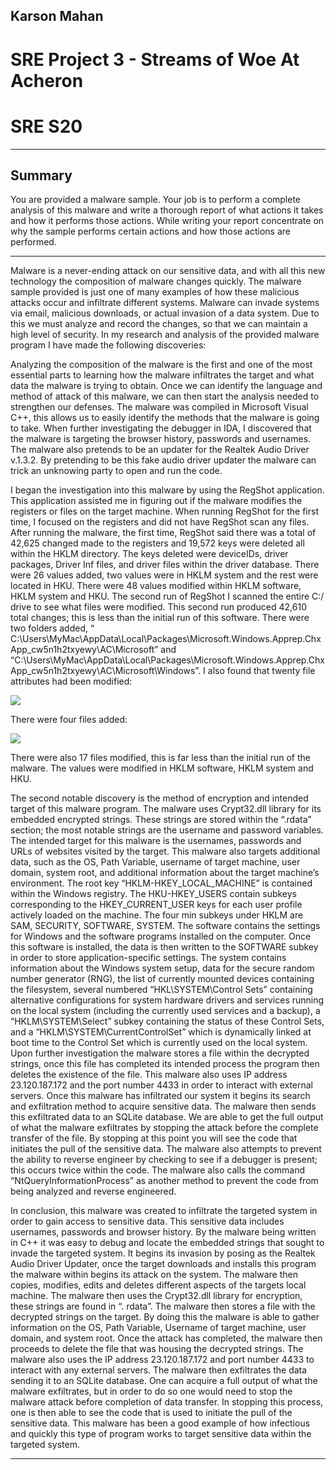 ## Karson Mahan
# SRE Project 3 - Streams of Woe At Acheron
# SRE S20
------------------------------------------------
## Summary
You are provided a malware sample. Your job is to perform a complete analysis of this malware and write a thorough report of what actions it takes and how it performs those actions. While writing your report concentrate on why the sample performs certain actions and how those actions are performed.

----

Malware is a never-ending attack on our sensitive data, and with all this new technology the composition of malware changes quickly. The malware sample provided is just one of many examples of how these malicious attacks occur and infiltrate different systems. Malware can invade systems via email, malicious downloads, or actual invasion of a data system. Due to this we must analyze and record the changes, so that we can maintain a high level of security. In my research and analysis of the provided malware program I have made the following discoveries:

Analyzing the composition of the malware is the first and one of the most essential parts to learning how the malware infiltrates the target and what data the malware is trying to obtain. Once we can identify the language and method of attack of this malware, we can then start the analysis needed to strengthen our defenses. The malware was compiled in Microsoft Visual C++, this allows us to easily identify the methods that the malware is going to take. When further investigating the debugger in IDA, I discovered that the malware is targeting the browser history, passwords and usernames. The malware also pretends to be an updater for the Realtek Audio Driver v.1.3.2. By pretending to be this fake audio driver updater the malware can trick an unknowing party to open and run the code. 

I began the investigation into this malware by using the RegShot application. This application assisted me in figuring out if the malware modifies the registers or files on the target machine. When running RegShot for the first time, I focused on the registers and did not have RegShot scan any files. After running the malware, the first time, RegShot said there was a total of 42,625 changed made to the registers and 19,572 keys were deleted all within the HKLM directory. The keys deleted were deviceIDs, driver packages, Driver Inf files, and driver files within the driver database. There were 26 values added, two values were in HKLM system and the rest were located in HKU. There were 48 values modified within HKLM software, HKLM system and HKU. The second run of RegShot I scanned the entire C:/ drive to see what files were modified. This second run produced 42,610 total changes; this is less than the initial run of this software. There were two folders added, “ C:\Users\MyMac\AppData\Local\Packages\Microsoft.Windows.Apprep.ChxApp_cw5n1h2txyewy\AC\Microsoft” and “C:\Users\MyMac\AppData\Local\Packages\Microsoft.Windows.Apprep.ChxApp_cw5n1h2txyewy\AC\Microsoft\Windows”. I also found that twenty file attributes had been modified: 

![](./img1.png)

There were four files added:

![](./img2.png)

There were also 17 files modified, this is far less than the initial run of the malware. The values were modified in HKLM software, HKLM system and HKU.

The second notable discovery is the method of encryption and intended target of this malware program. The malware uses Crypt32.dll library for its embedded encrypted strings. These strings are stored within the “.rdata” section; the most notable strings are the username and password variables. The intended target for this malware is the usernames, passwords and URLs of websites visited by the target. This malware also targets additional data, such as the OS, Path Variable, username of target machine, user domain, system root, and additional information about the target machine’s environment. The root key “HKLM-HKEY_LOCAL_MACHINE” is contained within the Windows registry. The HKU-HKEY_USERS contain subkeys corresponding to the HKEY_CURRENT_USER keys for each user profile actively loaded on the machine. The four min subkeys under HKLM are SAM, SECURITY, SOFTWARE, SYSTEM. The software contains the settings for Windows and the software programs installed on the computer. Once this software is installed, the data is then written to the SOFTWARE subkey in order to store application-specific settings. The system contains information about the Windows system setup, data for the secure random number generator (RNG), the list of currently mounted devices containing the filesystem, several numbered “HKL\SYSTEM\Control Sets” containing alternative configurations for system hardware drivers and services running on the local system (including the currently used services and a backup), a “HKLM\SYSTEM\Select” subkey containing the status of these Control Sets, and a “HKLM\SYSTEM\CurrentControlSet” which is dynamically linked at boot time to the Control Set which is currently used on the local system. 
Upon further investigation the malware stores a file within the decrypted strings, once this file has completed its intended process the program then deletes the existence of the file. This malware also uses IP address 23.120.187.172 and the port number 4433 in order to interact with external servers. Once this malware has infiltrated our system it begins its search and exfiltration method to acquire sensitive data. The malware then sends this exfiltrated data to an SQLite database. We are able to get the full output of what the malware exfiltrates by stopping the attack before the complete transfer of the file. By stopping at this point you will see the code that initiates the pull of the sensitive data. The malware also attempts to prevent the ability to reverse engineer by checking to see if a debugger is present; this occurs twice within the code. The malware also calls the command “NtQueryInformationProcess” as another method to prevent the code from being analyzed and reverse engineered.

In conclusion, this malware was created to infiltrate the targeted system in order to gain access to sensitive data. This sensitive data includes usernames, passwords and browser history. By the malware being written in C++ it was easy to debug and locate the embedded strings that sought to invade the targeted system. It begins its invasion by posing as the Realtek Audio Driver Updater, once the target downloads and installs this program the malware within begins its attack on the system. The malware then copies, modifies, edits and deletes different aspects of the targets local machine. The malware then uses the Crypt32.dll library for encryption, these strings are found in “. rdata”.  The malware then stores a file with the decrypted strings on the target. By doing this the malware is able to gather information on the OS, Path Variable, Username of target machine, user domain, and system root. Once the attack has completed, the malware then proceeds to delete the file that was housing the decrypted strings. The malware also uses the IP address 23.120.187.172 and port number 4433 to interact with any external servers. The malware then exfiltrates the data sending it to an SQLite database. One can acquire a full output of what the malware exfiltrates, but in order to do so one would need to stop the malware attack before completion of data transfer. In stopping this process, one is then able to see the code that is used to initiate the pull of the sensitive data. This malware has been a good example of how infectious and quickly this type of program works to target sensitive data within the targeted system. 

----



